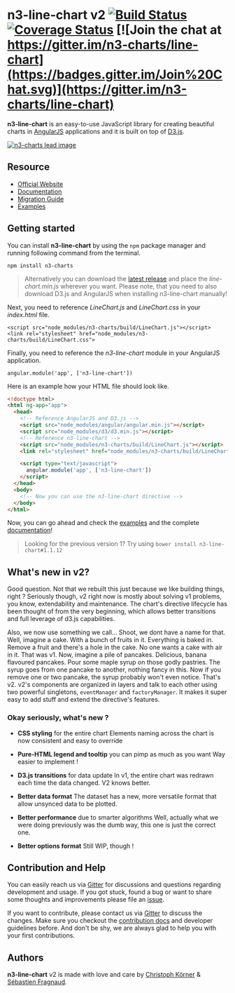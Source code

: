 # n3-line-chart v2 [![Build Status](https://travis-ci.org/n3-charts/line-chart.svg?branch=dev)](https://travis-ci.org/n3-charts/line-chart) [![Coverage Status](https://coveralls.io/repos/n3-charts/line-chart/badge.svg?branch=dev&pouet=tut)](https://coveralls.io/r/n3-charts/line-chart?branch=dev) [![Join the chat at https://gitter.im/n3-charts/line-chart](https://badges.gitter.im/Join%20Chat.svg)](https://gitter.im/n3-charts/line-chart)

**n3-line-chart** is an easy-to-use JavaScript library for creating beautiful charts in [AngularJS][angular-home] applications and it is built on top of [D3.js][d3-home].

[![n3-charts lead image](https://cloud.githubusercontent.com/assets/2969388/12079874/36579ec8-b249-11e5-8c7f-ee3f724ff886.png)](http://codepen.io/chaosmail/pen/xZgPmp/)

## Resource

* [Official Website][n3-home]
* [Documentation][n3-docs]
* [Migration Guide][n3-migration]
* [Examples][n3-examples]

## Getting started

You can install **n3-line-chart** by using the `npm` package manager and running following command from the terminal.

`npm install n3-charts`

> Alternatively you can download the [latest release][n3-releases] and place the *line-chart.min.js* wherever you want. Please note, that you need to also download D3.js and AngularJS when installing n3-line-chart manually!

Next, you need to reference *LineChart.js* and *LineChart.css* in your *index.html* file.

```
<script src="node_modules/n3-charts/build/LineChart.js"></script>
<link rel="stylesheet" href="node_modules/n3-charts/build/LineChart.css">
```

Finally, you need to reference the *n3-line-chart* module in your AngularJS application.

```angular.module('app', ['n3-line-chart'])```

Here is an example how your HTML file should look like.

```html
<!doctype html>
<html ng-app="app">
  <head>
    <!-- Reference AngularJS and D3.js -->
    <script src="node_modules/angular/angular.min.js"></script>
    <script src="node_modules/d3/d3.min.js"></script>
    <!-- Reference n3-line-chart -->
    <script src="node_modules/n3-charts/build/LineChart.js"></script>
    <link rel="stylesheet" href="node_modules/n3-charts/build/LineChart.css">

    <script type="text/javascript">
      angular.module('app', ['n3-line-chart'])
    </script>
  </head>
  <body>
    <!-- Now you can use the n3-line-chart directive -->
  </body>
</html>
```

Now, you can go ahead and check the [examples][n3-examples] and the complete [documentation][n3-home]!

> Looking for the previous version 1? Try using `bower install n3-line-chart#1.1.12`

## What's new in v2?

Good question. Not that we rebuilt this just because we like building things, right ? Seriously though, v2 right now is mostly about solving v1 problems, you know, extendability and maintenance. The chart's directive lifecycle has been thought of from the very beginning, which allows better transitions and full leverage of d3.js capabilities.

Also, we now use something we call... Shoot, we dont have a name for that. Well, imagine a cake. With a bunch of fruits in it. Everything is baked in. Remove a fruit and there's a hole in the cake. No one wants a cake with air in it. That was v1. Now, imagine a pile of pancakes. Delicious, banana flavoured pancakes. Pour some maple syrup on those godly pastries. The syrup goes from one pancake to another, nothing fancy in this. Now if you remove one or two pancake, the syrup probably won't even notice. That's v2. v2's components are organized in layers and talk to each other using two powerful singletons, `eventManager` and `factoryManager`. It makes it super easy to add stuff and extend the directive's features.

### Okay seriously, what's new ?

* **CSS styling** for the entire chart
   Elements naming across the chart is now consistent and easy to override

* **Pure-HTML legend and tooltip** you can pimp as much as you want
   Way easier to implement !

* **D3.js transitions** for data update
   In v1, the entire chart was redrawn each time the data changed. V2 knows better.

* **Better data format**
   The dataset has a new, more versatile format that allow unsynced data to be plotted.

* **Better performance** due to smarter algorithms
   Well, actually what we were doing previously was the dumb way, this one is just the correct one.

* **Better options format**
   Still WIP, though !

## Contribution and Help

You can easily reach us via [Gitter][n3-gitter] for discussions and questions regarding development and usage. If you got stuck, found a bug or want to share some thoughts and improvements please file an [issue][n3-issue].

If you want to contribute, please contact us via [Gitter][n3-gitter] to discuss the changes. Make sure you checkout the [contribution docs][n3-contribution] and developer guidelines before. And don't be shy, we are always glad to help you with your first contributions.

## Authors

**n3-line-chart** v2 is made with love and care by [Christoph Körner](https://github.com/chaosmail) & [Sébastien Fragnaud](https://github.com/lorem--ipsum).

[angular-home]: https://angularjs.org/ "AngularJS"
[d3-home]: https://d3js.org/ "D3.js"
[n3-home]: http://n3-charts.github.io/line-chart "n3-charts Home"
[n3-docs]: http://n3-charts.github.io/line-chart/#/docs "n3-charts Documentation"
[n3-migration]: http://n3-charts.github.io/line-chart/#/migration "n3-charts Migration Guide"
[n3-examples]: http://n3-charts.github.io/line-chart/#/examples "n3-charts Examples"
[n3-releases]: https://github.com/n3-charts/line-chart/releases "n3-charts Releases"
[n3-gitter]: https://gitter.im/n3-charts/line-chart "n3-charts Gitter"
[n3-issue]: https://github.com/n3-charts/line-chart/issues
[n3-contribution]: https://github.com/n3-charts/line-chart/wiki/Contribution

